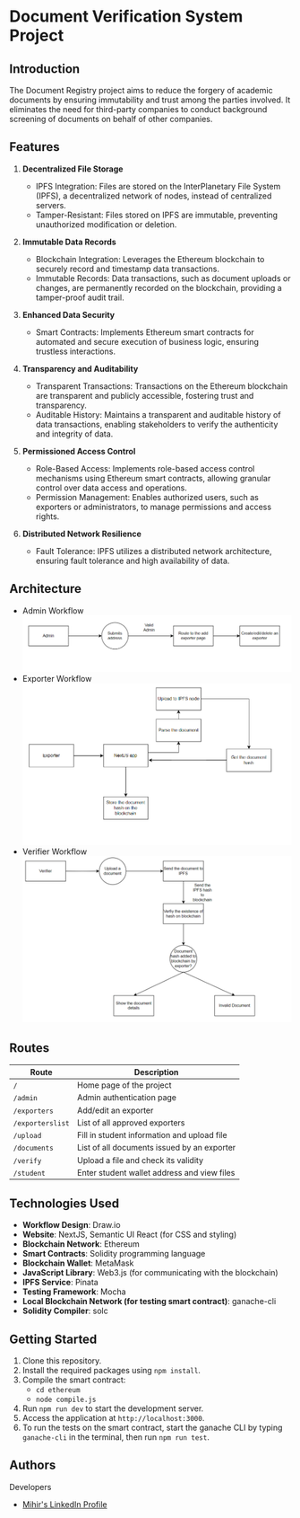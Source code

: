 # Document Verification System Project

## Introduction

The Document Registry project aims to reduce the forgery of academic documents by ensuring immutability and trust among the parties involved. It eliminates the need for third-party companies to conduct background screening of documents on behalf of other companies.

## Features

1. **Decentralized File Storage**

   - IPFS Integration: Files are stored on the InterPlanetary File System (IPFS), a decentralized network of nodes, instead of centralized servers.
   - Tamper-Resistant: Files stored on IPFS are immutable, preventing unauthorized modification or deletion.

2. **Immutable Data Records**

   - Blockchain Integration: Leverages the Ethereum blockchain to securely record and timestamp data transactions.
   - Immutable Records: Data transactions, such as document uploads or changes, are permanently recorded on the blockchain, providing a tamper-proof audit trail.

3. **Enhanced Data Security**

   - Smart Contracts: Implements Ethereum smart contracts for automated and secure execution of business logic, ensuring trustless interactions.

4. **Transparency and Auditability**

   - Transparent Transactions: Transactions on the Ethereum blockchain are transparent and publicly accessible, fostering trust and transparency.
   - Auditable History: Maintains a transparent and auditable history of data transactions, enabling stakeholders to verify the authenticity and integrity of data.

5. **Permissioned Access Control**

   - Role-Based Access: Implements role-based access control mechanisms using Ethereum smart contracts, allowing granular control over data access and operations.
   - Permission Management: Enables authorized users, such as exporters or administrators, to manage permissions and access rights.

6. **Distributed Network Resilience**
   - Fault Tolerance: IPFS utilizes a distributed network architecture, ensuring fault tolerance and high availability of data.

## Architecture

- Admin Workflow
  ![Admin workflow diagram](images/adminWorkflow.png)
- Exporter Workflow
  ![Exporter workflow diagram](images/exporterWorkflow.png)
- Verifier Workflow
  ![Verifier workflow diagram](images/verfierWorkflow.png)

## Routes

| Route            | Description                                 |
| ---------------- | ------------------------------------------- |
| `/`              | Home page of the project                    |
| `/admin`         | Admin authentication page                   |
| `/exporters`     | Add/edit an exporter                        |
| `/exporterslist` | List of all approved exporters              |
| `/upload`        | Fill in student information and upload file |
| `/documents`     | List of all documents issued by an exporter |
| `/verify`        | Upload a file and check its validity        |
| `/student`       | Enter student wallet address and view files |

## Technologies Used

- **Workflow Design**: Draw.io
- **Website**: NextJS, Semantic UI React (for CSS and styling)
- **Blockchain Network**: Ethereum
- **Smart Contracts**: Solidity programming language
- **Blockchain Wallet**: MetaMask
- **JavaScript Library**: Web3.js (for communicating with the blockchain)
- **IPFS Service**: Pinata
- **Testing Framework**: Mocha
- **Local Blockchain Network (for testing smart contract)**: ganache-cli
- **Solidity Compiler**: solc

## Getting Started

1. Clone this repository.
2. Install the required packages using `npm install`.
3. Compile the smart contract:
   - `cd ethereum`
   - `node compile.js`
4. Run `npm run dev` to start the development server.
5. Access the application at `http://localhost:3000`.
6. To run the tests on the smart contract, start the ganache CLI by typing `ganache-cli` in the terminal, then run `npm run test`.

## Authors

Developers

- [Mihir's LinkedIn Profile](https://www.linkedin.com/in/mihir-shah-322931231/)
